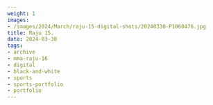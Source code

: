 ```yaml
---
weight: 1
images:
- /images/2024/March/raju-15-digital-shots/20240330-P1060476.jpg
title: Raju 15.
date: 2024-03-30
tags:
- archive
- mma-raju-16
- digital
- black-and-white
- sports
- sports-portfolio
- portfolio
---
```

